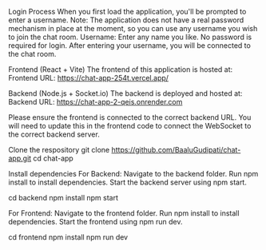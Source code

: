 Login Process
When you first load the application, you'll be prompted to enter a username.
Note: The application does not have a real password mechanism in place at the moment, so you can use any username you wish to join the chat room.
Username: Enter any name you like. No password is required for login.
After entering your username, you will be connected to the chat room.



Frontend (React + Vite)
The frontend of this application is hosted at:
Frontend URL: https://chat-app-254t.vercel.app/

Backend (Node.js + Socket.io)
The backend is deployed and hosted at:
Backend URL: https://chat-app-2-qeis.onrender.com

Please ensure the frontend is connected to the correct backend URL. You will need to update this in the frontend code to connect the WebSocket to the correct backend server.

Clone the respository
git clone https://github.com/BaaluGudipati/chat-app.git
cd chat-app

Install dependencies
For Backend:
Navigate to the backend folder.
Run npm install to install dependencies.
Start the backend server using npm start.

cd backend
npm install
npm start


For Frontend:
Navigate to the frontend folder.
Run npm install to install dependencies.
Start the frontend using npm run dev.

cd frontend
npm install
npm run dev
